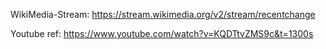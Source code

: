 WikiMedia-Stream:
https://stream.wikimedia.org/v2/stream/recentchange

Youtube ref: https://www.youtube.com/watch?v=KQDTtvZMS9c&t=1300s